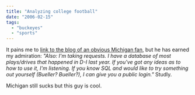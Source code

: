 ```yaml
---
title: "Analyzing college football"
date: "2006-02-15"
tags: 
  - "buckeyes"
  - "sports"
---
```


It pains me to [link to the blog of an obvious Michigan fan](http://mgoblog.blogspot.com/2006/02/zen-and-science-of-third-down.html), but he has earned my admiration: _"Also: I'm taking requests. I have a database of most plays/drives that happened in D-I last year. If you've got any ideas as to how to use it, I'm listening. If you know SQL and would like to try something out yourself (Bueller? Bueller?), I can give you a public login."_ Studly.

Michigan still sucks but this guy is cool.
